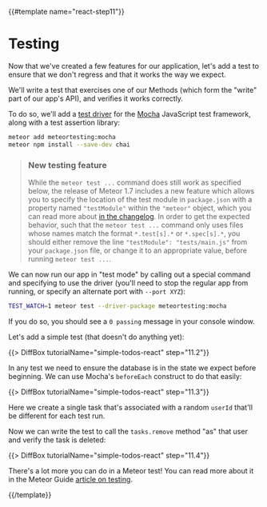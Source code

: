 {{#template name="react-step11"}}

# Testing

Now that we've created a few features for our application, let's add a test to ensure that we don't regress and that it works the way we expect.

We'll write a test that exercises one of our Methods (which form the "write" part of our app's API), and verifies it works correctly.

To do so, we'll add a [test driver](http://guide.meteor.com/testing.html#test-driver) for the [Mocha](https://mochajs.org) JavaScript test framework, along with a test assertion library:

```bash
meteor add meteortesting:mocha
meteor npm install --save-dev chai
```

> ### New testing feature
> While the `meteor test ...` command does still work as specified below, the release of Meteor 1.7 includes a new feature which allows you to specify the location of the test module in `package.json` with a property named `"testModule"` within the `"meteor"` object, which you can read more about [in the changelog](https://docs.meteor.com/changelog.html#v1720180528). In order to get the expected behavior, such that the `meteor test ...` command only uses files whose names match the format `*.test[s].*` or `*.spec[s].*`, you should either remove the line `"testModule": "tests/main.js"` from your `package.json` file, or change it to an appropriate value, before running `meteor test ...`.

We can now run our app in "test mode" by calling out a special command and specifying to use the driver (you'll need to stop the regular app from running, or specify an alternate port with `--port XYZ`):

```bash
TEST_WATCH=1 meteor test --driver-package meteortesting:mocha
```

If you do so, you should see a `0 passing` message in your console window.

Let's add a simple test (that doesn't do anything yet):

{{> DiffBox tutorialName="simple-todos-react" step="11.2"}}

In any test we need to ensure the database is in the state we expect before beginning. We can use Mocha's `beforeEach` construct to do that easily:

{{> DiffBox tutorialName="simple-todos-react" step="11.3"}}

Here we create a single task that's associated with a random `userId` that'll be different for each test run.

Now we can write the test to call the `tasks.remove` method "as" that user and verify the task is deleted:

{{> DiffBox tutorialName="simple-todos-react" step="11.4"}}

There's a lot more you can do in a Meteor test! You can read more about it in the Meteor Guide [article on testing](http://guide.meteor.com/testing.html).

{{/template}}

